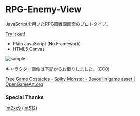 # RPG-Enemy-View

JavaScriptを用いたRPG風戦闘画面のプロトタイプ。

[Try it out!](https://kznrluk.github.io/rpg-enemy-view/index.html)

* Plain JavaScript (No Framework)
* HTML5 Canvas

![sample](https://github.com/kznrluk/rpg-enemy-view/blob/document/output.gif)


キャラクター画像は下記からお借りしました。(CC0)

[Free Game Obstacles - Spiky Monster - Bevouliin game asset | OpenGameArt.org](https://opengameart.org/content/free-game-obstacles-spiky-monster-bevouliin-game-asset)

### Special Thanks

[int2xx9 (int512)](https://github.com/int2xx9?)
